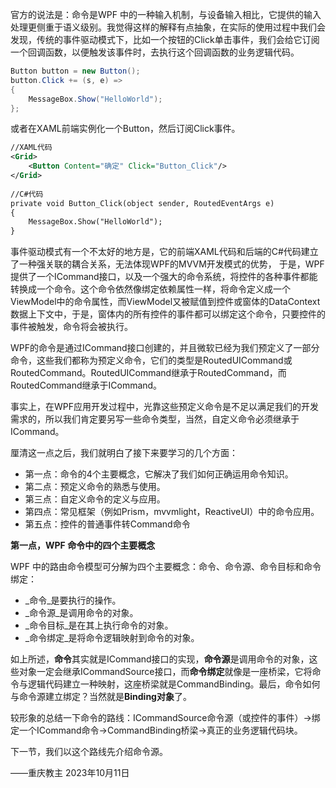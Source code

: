
官方的说法是：命令是WPF 中的一种输入机制，与设备输入相比，它提供的输入处理更侧重于语义级别。我觉得这样的解释有点抽象，在实际的使用过程中我们会发现，传统的事件驱动模式下，比如一个按钮的Click单击事件，我们会给它订阅一个回调函数，以便触发该事件时，去执行这个回调函数的业务逻辑代码。

```cs
Button button = new Button();
button.Click += (s, e) =>
{
    MessageBox.Show("HelloWorld");
};
```

或者在XAML前端实例化一个Button，然后订阅Click事件。

```xml
//XAML代码
<Grid>
    <Button Content="确定" Click="Button_Click"/>
</Grid>
 
//C#代码
private void Button_Click(object sender, RoutedEventArgs e)
{
    MessageBox.Show("HelloWorld");
}
```

事件驱动模式有一个不太好的地方是，它的前端XAML代码和后端的C#代码建立了一种强关联的耦合关系，无法体现WPF的MVVM开发模式的优势， 于是，WPF提供了一个ICommand接口，以及一个强大的命令系统，将控件的各种事件都能转换成一个命令。这个命令依然像绑定依赖属性一样，将命令定义成一个ViewModel中的命令属性，而ViewModel又被赋值到控件或窗体的DataContext数据上下文中，于是，窗体内的所有控件的事件都可以绑定这个命令，只要控件的事件被触发，命令将会被执行。

WPF的命令是通过ICommand接口创建的，并且微软已经为我们预定义了一部分命令，这些我们都称为预定义命令，它们的类型是RoutedUICommand或RoutedCommand。RoutedUICommand继承于RoutedCommand，而RoutedCommand继承于ICommand。

事实上，在WPF应用开发过程中，光靠这些预定义命令是不足以满足我们的开发需求的，所以我们肯定要另写一些命令类型，当然，自定义命令必须继承于ICommand。

厘清这一点之后，我们就明白了接下来要学习的几个方面：

- 第一点：命令的4个主要概念，它解决了我们如何正确运用命令知识。
- 第二点：预定义命令的熟悉与使用。
- 第三点：自定义命令的定义与应用。
- 第四点：常见框架（例如Prism，mvvmlight，ReactiveUI）中的命令应用。
- 第五点：控件的普通事件转Command命令

**第一点，WPF 命令中的四个主要概念**

WPF 中的路由命令模型可分解为四个主要概念：命令、命令源、命令目标和命令绑定：

- _命令_是要执行的操作。
- _命令源_是调用命令的对象。
- _命令目标_是在其上执行命令的对象。
- _命令绑定_是将命令逻辑映射到命令的对象。

如上所述，**命令**其实就是ICommand接口的实现，**命令源**是调用命令的对象，这些对象一定会继承ICommandSource接口，而**命令绑定**就像是一座桥梁，它将命令与逻辑代码建立一种映射，这座桥梁就是CommandBinding。最后，命令如何与命令源建立绑定？当然就是**Binding对象**了。

较形象的总结一下命令的路线：ICommandSource命令源（或控件的事件）->绑定一个ICommand命令->CommandBinding桥梁->真正的业务逻辑代码块。

下一节，我们以这个路线先介绍命令源。

——重庆教主 2023年10月11日
